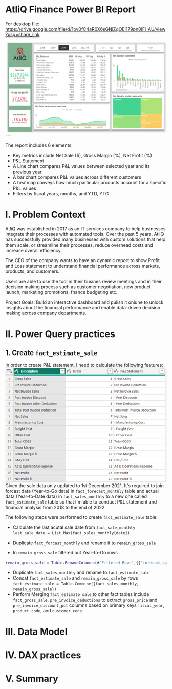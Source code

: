 # AtliQ Finance Power BI Report
For desktop file: https://drive.google.com/file/d/1bv0fC4aR0X6sGNlZqOEi179pn0lFi_AU/view?usp=share_link

<img src="image/finance_dashboard.PNG" align=left>
---


The report includes 6 elements:
- Key metrics include Net Sale ($), Gross Margin (%), Net Frofit (%)
- P&L Statement
- A Line chart compares P&L values between selected year and its previous year
- A bar chart compares P&L values across different customers
- A heatmap conveys how much particular products account for a specific P&L values
- Filters by fiscal years, months, and YTD, YTG

# I. Problem Context
AtliQ was established in 2017 as an IT services company to help businesses integrate their processes with automated tools. Over the past 5 years, AtliQ has successfully provided many businesses with custom solutions that help them scale, or streamline their processes, reduce overhead costs and increase overall efficiency.

The CEO of the company wants to have an dynamic report to show Profit and Loss statement to understand financial performance across markets, products, and customers.

Users are able to use the tool in their busines review meetings and in their decision making process such as customer negotiation, new product launch, marketing promotions, fnance budgeting etc.

Project Goals:
Build an interactive dashboard and pulish it onlune to unlock insights about the financial performance and enable data-driven decision making across company departments.

# II. Power Query practices
## 1. Create `fact_estimate_sale`
In order to create P&L statement, I need to calculate the following features:
<img src="image/P&L_structure.png" align=left>

Given the sale data only updated to 1st December 2021, It's required to join forcast data (Year-to-Go data) in  `fact_forecast_monthly` table and actual data (Year-to-Date data) in `fact_sales_monthly` to a new one called `fact_estimate_sale` table so that I'm able to conduct P&L statement and financial analysis from 2018 to the end of 2022.

The following steps were performed to create `fact_estimate_sale` table:
- Calculate the last acutal sale date from `fact_sale_monthly` 
```last_sale_date = List.Max(fact_sales_monthly[date])```

- Duplicate `fact_forcast_monthly` and rename it to `remain_gross_sale`
- In `remain_gross_sale` filtered out Year-to-Go rows 
```m
remain_gross_sale = Table.RenameColumns(#"Filtered Rows",{{"forecast_quantity", "Qty"}})
```
- Duplicate `fact_sales_monthly` and rename to `fact_estimate_sale`
- Concat `fact_estimate_sale` and `remain_gross_sale` by rows
```fact_estimate_sale = Table.Combine({fact_sales_monthly, remain_gross_sale})```
- Perform Merging `fact_estimate_sale` to other fact tables include `fact_gross_sale`, `pre_invoice_deductions` to extract `gross_price` and `pre_invoice_discount_pct` columns based on primary keys `fiscal_year`, `product_code`, and `customer_code`.

# III. Data Model

# IV. DAX practices

# V. Summary
